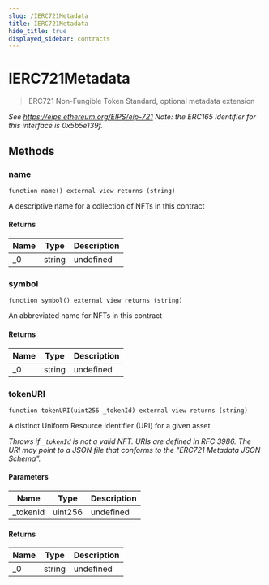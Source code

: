 ```yaml
---
slug: /IERC721Metadata
title: IERC721Metadata
hide_title: true
displayed_sidebar: contracts
---
```


# IERC721Metadata

> ERC721 Non-Fungible Token Standard, optional metadata extension

_See https://eips.ethereum.org/EIPS/eip-721 Note: the ERC165 identifier for this interface is 0x5b5e139f._

## Methods

### name

```solidity
function name() external view returns (string)
```

A descriptive name for a collection of NFTs in this contract

#### Returns

| Name | Type   | Description |
| ---- | ------ | ----------- |
| \_0  | string | undefined   |

### symbol

```solidity
function symbol() external view returns (string)
```

An abbreviated name for NFTs in this contract

#### Returns

| Name | Type   | Description |
| ---- | ------ | ----------- |
| \_0  | string | undefined   |

### tokenURI

```solidity
function tokenURI(uint256 _tokenId) external view returns (string)
```

A distinct Uniform Resource Identifier (URI) for a given asset.

_Throws if `_tokenId` is not a valid NFT. URIs are defined in RFC 3986. The URI may point to a JSON file that conforms to the &quot;ERC721 Metadata JSON Schema&quot;._

#### Parameters

| Name      | Type    | Description |
| --------- | ------- | ----------- |
| \_tokenId | uint256 | undefined   |

#### Returns

| Name | Type   | Description |
| ---- | ------ | ----------- |
| \_0  | string | undefined   |
